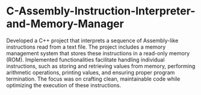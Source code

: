 # C-Assembly-Instruction-Interpreter-and-Memory-Manager
Developed a C++ project that interprets a sequence of Assembly-like instructions read from a text file. The project includes a memory management system that stores these instructions in a read-only memory (ROM). Implemented functionalities facilitate handling individual instructions, such as storing and retrieving values from memory, performing arithmetic operations, printing values, and ensuring proper program termination. The focus was on crafting clean, maintainable code while optimizing the execution of these instructions.
